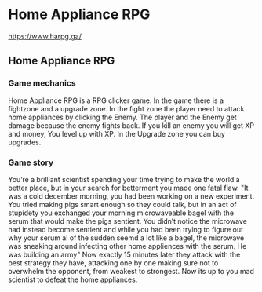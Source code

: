 # Home Appliance RPG

https://www.harpg.ga/

<h2>Home Appliance RPG</h2>


<h3>Game mechanics</h3>

Home Appliance RPG is a RPG clicker game.
In the game there is a fightzone and a upgrade zone.
In the fight zone the player need to attack home appliances by clicking the Enemy.
The player and the Enemy get damage because the enemy fights back.
If you kill an enemy you will get XP and money, You level up with XP.
In the Upgrade zone you can buy upgrades.

<h3>Game story</h3>

You’re a brilliant scientist spending your time trying to make the world a better place, 
but in your search for betterment you made one fatal flaw. 
"It was a cold december morning, you had been working on a new experiment. 
You tried making pigs smart enough so they could talk, 
but in an act of stupidety you exchanged your morning microwaveable bagel with the serum that would make the pigs sentient. 
You didn’t notice the microwave had instead become sentient and while you had been trying to figure out why your serum al of the sudden seemd a lot like a bagel, 
the microwave was sneaking around infecting other home appliences with the serum. 
He was building an army" Now exactly 15 minutes later they attack with the best strategy they have, 
attacking one by one making sure not to overwhelm the opponent, 
from weakest to strongest. 
Now its up to you mad scientist to defeat the home appliances. 

